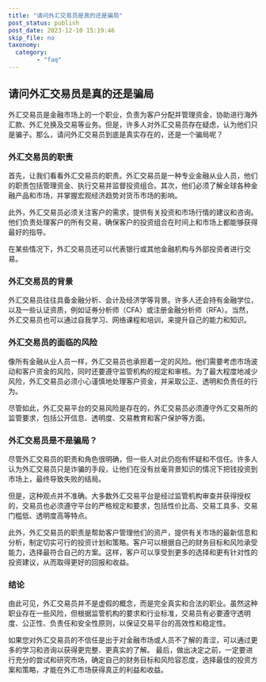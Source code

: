 ```yaml
---
title: "请问外汇交易员是真的还是骗局"
post_status: publish
post_date: 2023-12-10 15:19:46
skip_file: no
taxonomy:
  category:
        - "faq"
---
```


## 请问外汇交易员是真的还是骗局

外汇交易员是金融市场上的一个职业，负责为客户分配并管理资金，协助进行海外汇款、外汇兑换及交易等业务。但是，许多人对外汇交易员存在疑虑，认为他们只是骗子。那么，请问外汇交易员到底是真实存在的，还是一个骗局呢？

### 外汇交易员的职责

首先，让我们看看外汇交易员的职责。外汇交易员是一种专业金融从业人员，他们的职责包括管理资金、执行交易并监督投资组合。其次，他们必须了解全球各种金融产品和市场，并掌握宏观经济趋势对货币市场的影响。

此外，外汇交易员必须关注客户的需求，提供有关投资和市场行情的建议和咨询。他们负责处理客户的所有交易，确保客户的投资组合在时间上和市场上都能够获得最好的指导。

在某些情况下，外汇交易员还可以代表银行或其他金融机构与外部投资者进行交易。

### 外汇交易员的背景

外汇交易员往往具备金融分析、会计及经济学等背景。许多人还会持有金融学位，以及一些认证资质，例如证券分析师（CFA）或注册金融分析师（RFA）。当然，外汇交易员也可以通过自我学习、网络课程和培训，来提升自己的能力和知识。

### 外汇交易员的面临的风险

像所有金融从业人员一样，外汇交易员也承担着一定的风险。他们需要考虑市场波动和客户资金的风险，同时还要遵守监管机构的规定和审核。为了最大程度地减少风险，外汇交易员必须小心谨慎地处理客户资金，并采取公正、透明和负责任的行为。

尽管如此，外汇交易平台的交易风险是存在的，外汇交易员必须遵守外汇交易所的监管要求，包括公开信息、透明度、交易教育和客户保护等方面。

### 外汇交易员是不是骗局？

尽管外汇交易员的职责和角色很明确，但一些人对此仍抱有怀疑和不信任。许多人认为外汇交易员只是诈骗的手段，让他们在没有丝毫背景知识的情况下把钱投资到市场上，最终导致失败的结局。

但是，这种观点并不准确。大多数外汇交易平台是经过监管机构审查并获得授权的，交易员也必须遵守平台的严格规定和要求，包括性价比高、交易工具多、交易门槛低、透明度高等特点。

此外，外汇交易员的职责是帮助客户管理他们的资产，提供有关市场的最新信息和分析，制定切实可行的投资计划和策略。客户可以根据自己的财务目标和风险承受能力，选择最符合自己的方案。这样，客户可以享受到更多的选择和更有针对性的投资建议，从而取得更好的回报和收益。

### 结论

由此可见，外汇交易员并不是虚假的概念，而是完全真实和合法的职业。虽然这种职业存在一些风险，但根据监管机构的要求和行业标准，交易员有必要遵守透明度、公正性、负责任和安全性原则，以保证交易平台的高效性和稳定性。

如果您对外汇交易员的不信任是出于对金融市场或人员不了解的青涩，可以通过更多的学习和咨询以获得更完整、更真实的了解。 最后，做出决定之前，一定要进行充分的尝试和研究市场，确定自己的财务目标和风险容忍度，选择最佳的投资方案和策略，才能在外汇市场获得真正的利益和收益。

